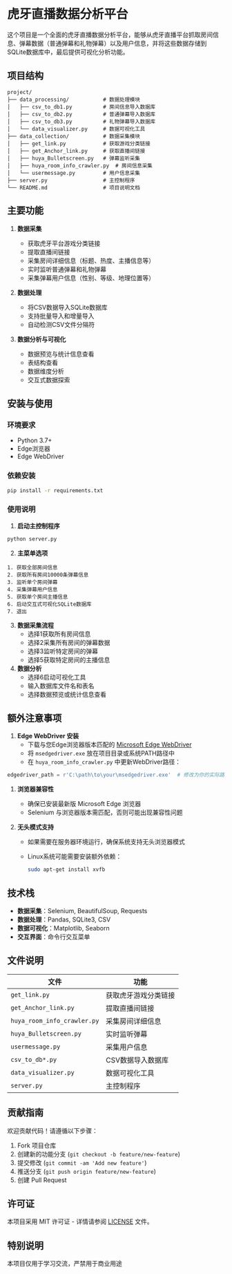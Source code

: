 # 虎牙直播数据分析平台

这个项目是一个全面的虎牙直播数据分析平台，能够从虎牙直播平台抓取房间信息、弹幕数据（普通弹幕和礼物弹幕）以及用户信息，并将这些数据存储到SQLite数据库中，最后提供可视化分析功能。

## 项目结构

```
project/
├── data_processing/           # 数据处理模块
│   ├── csv_to_db1.py          # 房间信息导入数据库
│   ├── csv_to_db2.py          # 普通弹幕导入数据库
│   ├── csv_to_db3.py          # 礼物弹幕导入数据库
│   └── data_visualizer.py     # 数据可视化工具
├── data_collection/           # 数据采集模块
│   ├── get_link.py            # 获取游戏分类链接
│   ├── get_Anchor_link.py     # 获取直播间链接
│   ├── huya_Bulletscreen.py   # 弹幕监听采集
│   ├── huya_room_info_crawler.py  # 房间信息采集
│   └── usermessage.py         # 用户信息采集
├── server.py                  # 主控制程序
└── README.md                  # 项目说明文档
```

## 主要功能

1. **数据采集**
   - 获取虎牙平台游戏分类链接
   - 提取直播间链接
   - 采集房间详细信息（标题、热度、主播信息等）
   - 实时监听普通弹幕和礼物弹幕
   - 采集弹幕用户信息（性别、等级、地理位置等）

2. **数据处理**
   - 将CSV数据导入SQLite数据库
   - 支持批量导入和增量导入
   - 自动检测CSV文件分隔符

3. **数据分析与可视化**
   - 数据预览与统计信息查看
   - 表结构查看
   - 数据维度分析
   - 交互式数据探索

## 安装与使用

### 环境要求

- Python 3.7+
- Edge浏览器
- Edge WebDriver

### 依赖安装

```bash
pip install -r requirements.txt
```

### 使用说明

1. **启动主控制程序**

```bash
python server.py
```

2. **主菜单选项**

```
1. 获取全部房间信息
2. 获取所有房间10000条弹幕信息
3. 监听单个房间弹幕
4. 采集弹幕用户信息
5. 获取单个房间主播信息
6. 启动交互式可视化SQLite数据库
7. 退出
```

3. **数据采集流程**
   - 选择1获取所有房间信息
   - 选择2采集所有房间的弹幕数据
   - 选择3监听特定房间的弹幕
   - 选择5获取特定房间的主播信息
4. **数据分析**
   - 选择6启动可视化工具
   - 输入数据库文件名和表名
   - 选择数据预览或统计信息查看

## 额外注意事项

1. **Edge WebDriver 安装**
   - 下载与您Edge浏览器版本匹配的 [Microsoft Edge WebDriver](https://developer.microsoft.com/en-us/microsoft-edge/tools/webdriver/)
   - 将 `msedgedriver.exe` 放在项目目录或系统PATH路径中
   - 在 `huya_room_info_crawler.py` 中更新WebDriver路径：

```python
edgedriver_path = r'C:\path\to\your\msedgedriver.exe'  # 修改为你的实际路径
```

1. **浏览器兼容性**

   - 确保已安装最新版 Microsoft Edge 浏览器
   - Selenium 与浏览器版本需匹配，否则可能出现兼容性问题

2. **无头模式支持**

   - 如果需要在服务器环境运行，确保系统支持无头浏览器模式

   - Linux系统可能需要安装额外依赖：

     ```bash
     sudo apt-get install xvfb
     ```

## 技术栈

- **数据采集**：Selenium, BeautifulSoup, Requests
- **数据处理**：Pandas, SQLite3, CSV
- **数据可视化**：Matplotlib, Seaborn
- **交互界面**：命令行交互菜单

## 文件说明

| 文件                        | 功能                 |
| --------------------------- | -------------------- |
| `get_link.py`               | 获取虎牙游戏分类链接 |
| `get_Anchor_link.py`        | 提取直播间链接       |
| `huya_room_info_crawler.py` | 采集房间详细信息     |
| `huya_Bulletscreen.py`      | 实时监听弹幕         |
| `usermessage.py`            | 采集用户信息         |
| `csv_to_db*.py`             | CSV数据导入数据库    |
| `data_visualizer.py`        | 数据可视化工具       |
| `server.py`                 | 主控制程序           |

## 贡献指南

欢迎贡献代码！请遵循以下步骤：

1. Fork 项目仓库
2. 创建新的功能分支 (`git checkout -b feature/new-feature`)
3. 提交修改 (`git commit -am 'Add new feature'`)
4. 推送分支 (`git push origin feature/new-feature`)
5. 创建 Pull Request

## 许可证

本项目采用 MIT 许可证 - 详情请参阅 [LICENSE](LICENSE) 文件。

## 特别说明

本项目仅用于学习交流，严禁用于商业用途
